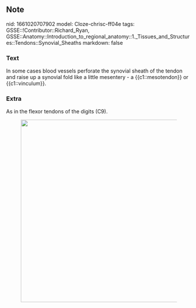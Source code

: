 ## Note
nid: 1661020707902
model: Cloze-chrisc-ff04e
tags: GSSE::!Contributor::Richard_Ryan, GSSE::Anatomy::Introduction_to_regional_anatomy::1._Tissues_and_Structures::Tendons::Synovial_Sheaths
markdown: false

### Text
<div class="toggle">
  In some cases blood vessels perforate the synovial sheath of the
  tendon and raise up a synovial fold like a little mesentery - a
  {{c1::mesotendon}} or {{c1::vinculum}}.
</div>

### Extra
<p id="d0fdcd20-e5c5-463e-aeb1-b7c82a48497b" class="">As in the
flexor tendons of the digits (C9).
<figure id="7bd021a6-9a53-45b1-84cd-df4ec520e24f" class="image">
  <a href= 
  "Synovial%20Sheaths%20fd9128f4d2d54596b4b3f9962da41e26/Untitled%201.png">
  <img style="width:495px" src= 
  "c5c9643a6b60afabcb1fa605ab5b82b4994eb0f1.png"></a>
</figure>
